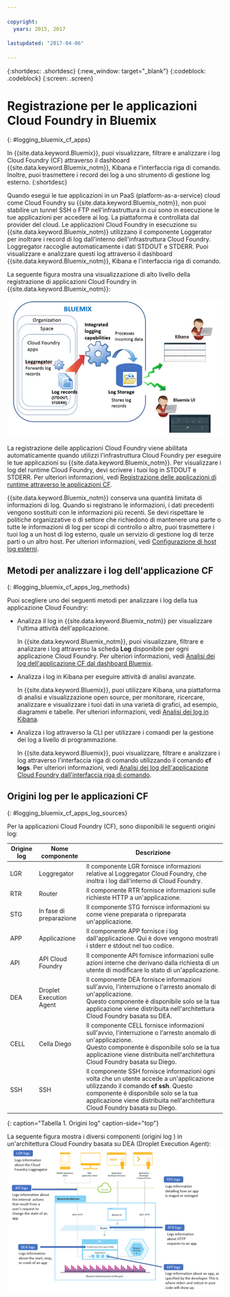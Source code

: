 ```yaml
---

copyright:
  years: 2015, 2017

lastupdated: "2017-04-06"

---
```



{:shortdesc: .shortdesc}
{:new_window: target="_blank"}
{:codeblock: .codeblock}
{:screen: .screen}

# Registrazione per le applicazioni Cloud Foundry in Bluemix
{: #logging_bluemix_cf_apps}

In {{site.data.keyword.Bluemix}}, puoi visualizzare, filtrare e analizzare i log Cloud Foundry (CF) attraverso il dashboard {{site.data.keyword.Bluemix_notm}}, Kibana e l'interfaccia riga di comando. Inoltre, puoi trasmettere i record dei log a uno strumento di gestione log esterno. 
{:shortdesc}

Quando esegui le tue applicazioni in un PaaS (platform-as-a-service) cloud come Cloud Foundry su {{site.data.keyword.Bluemix_notm}}, non puoi stabilire un tunnel SSH o FTP nell'infrastruttura in cui sono in esecuzione le tue applicazioni per accedere ai log. La piattaforma è controllata dal provider del cloud. Le applicazioni Cloud Foundry in esecuzione su {{site.data.keyword.Bluemix_notm}} utilizzano il componente Loggerator per inoltrare i record di log dall'interno dell'infrastruttura Cloud Foundry. Loggregator raccoglie automaticamente i dati STDOUT e STDERR. Puoi visualizzare e analizzare questi log attraverso il dashboard {{site.data.keyword.Bluemix_notm}}, Kibana e l'interfaccia riga di comando.

La seguente figura mostra una visualizzazione di alto livello della registrazione di applicazioni Cloud Foundry in {{site.data.keyword.Bluemix_notm}}:

![Panoramica dei componenti di alto livello per le applicazioni CF](../images/logging_cf_apps_ov.jpg "Panoramica dei componenti di alto livello per le applicazioni CF")
 
La registrazione delle applicazioni Cloud Foundry viene abilitata automaticamente quando utilizzi l'infrastruttura Cloud Foundry per eseguire le tue applicazioni su {{site.data.keyword.Bluemix_notm}}. Per visualizzare i log del runtime Cloud Foundry, devi scrivere i tuoi log in STDOUT e STDERR. Per ulteriori informazioni, vedi [Registrazione delle applicazioni di runtime attraverso le applicazioni CF](logging_writing_to_log_from_cf_app.html#logging_writing_to_log_from_cf_app).

{{site.data.keyword.Bluemix_notm}} conserva una quantità limitata di informazioni di log. Quando si registrano le informazioni, i dati precedenti vengono sostituiti con le informazioni più recenti. Se devi rispettare le politiche organizzative o di settore che richiedono di mantenere una parte o tutte le informazioni di log per scopi di controllo o altro, puoi trasmettere i tuoi log a un host di log esterno, quale un servizio di gestione log di terze parti o un altro host. Per ulteriori informazioni, vedi [Configurazione di host log esterni](../external/logging_external_hosts.html#thirdparty_logging).

## Metodi per analizzare i log dell'applicazione CF
{: #logging_bluemix_cf_apps_log_methods}

Puoi scegliere uno dei seguenti metodi per analizzare i log della tua applicazione Cloud Foundry:

* Analizza il log in {{site.data.keyword.Bluemix_notm}} per visualizzare l'ultima attività dell'applicazione.
    
    In {{site.data.keyword.Bluemix_notm}}, puoi visualizzare, filtrare e analizzare i log attraverso la scheda **Log** disponibile per ogni applicazione Cloud Foundry. Per ulteriori informazioni, vedi [Analisi dei log dell'applicazione CF dal dashboard Bluemix](../logging_view_dashboard.html#analyzing_logs_bmx_ui).
    
* Analizza i log in Kibana per eseguire attività di analisi avanzate.
    
    In {{site.data.keyword.Bluemix}}, puoi utilizzare Kibana, una piattaforma di analisi e visualizzazione open source, per monitorare, ricercare, analizzare e visualizzare i tuoi dati in una varietà di grafici, ad esempio, diagrammi e tabelle. Per ulteriori informazioni, vedi [Analisi dei log in Kibana](../kibana4/logging_analyzing_logs_Kibana.html#analyzing_logs_Kibana).

* Analizza i log attraverso la CLI per utilizzare i comandi per la gestione dei log a livello di programmazione.
    
    In {{site.data.keyword.Bluemix}}, puoi visualizzare, filtrare e analizzare i log attraverso l'interfaccia riga di comando utilizzando il comando **cf logs**. Per ulteriori informazioni, vedi [Analisi dei log dell'applicazione Cloud Foundry dall'interfaccia riga di comando](../logging_view_cli.html#analyzing_logs_cli).


## Origini log per le applicazioni CF
{: #logging_bluemix_cf_apps_log_sources}

Per la applicazioni Cloud Foundry (CF), sono disponibili le seguenti origini log:
    
| Origine log | Nome componente | Descrizione | 
|------------|----------------|-------------|
| LGR | Loggregator | Il componente LGR fornisce informazioni relative al Loggregator Cloud Foundry, che inoltra i log dall'interno di Cloud Foundry. |
| RTR | Router | Il componente RTR fornisce informazioni sulle richieste HTTP a un'applicazione. | 
| STG | In fase di preparazione | Il componente STG fornisce informazioni su come viene preparata o ripreparata un'applicazione. | 
| APP | Applicazione | Il componente APP fornisce i log dall'applicazione. Qui è dove vengono mostrati i stderr e stdout nel tuo codice. | 
| API | API Cloud Foundry | Il componente API fornisce informazioni sulle azioni interne che derivano dalla richiesta di un utente di modificare lo stato di un'applicazione. | 
| DEA | Droplet Execution Agent | Il componente DEA fornisce informazioni sull'avvio, l'interruzione o l'arresto anomalo di un'applicazione. <br> Questo componente è disponibile solo se la tua applicazione viene distribuita nell'architettura Cloud Foundry basata su DEA. | 
| CELL | Cella Diego | Il componente CELL fornisce informazioni sull'avvio, l'interruzione o l'arresto anomalo di un'applicazione. <br> Questo componente è disponibile solo se la tua applicazione viene distribuita nell'architettura Cloud Foundry basata su Diego.|
| SSH | SSH | Il componente SSH fornisce informazioni ogni volta che un utente accede a un'applicazione utilizzando il comando **cf ssh**. Questo componente è disponibile solo se la tua applicazione viene distribuita nell'architettura Cloud Foundry basata su Diego. |
{: caption="Tabella 1. Origini log" caption-side="top"}

La seguente figura mostra i diversi componenti (origini log ) in un'architettura Cloud Foundry basata su DEA (Droplet Execution Agent):
![Origini log in un'architettura DEA.](../images/logging_F1.png "Componenti (origini log) in un'architettura Cloud Foundry basata su DEA (Droplet Execution Agent).")


